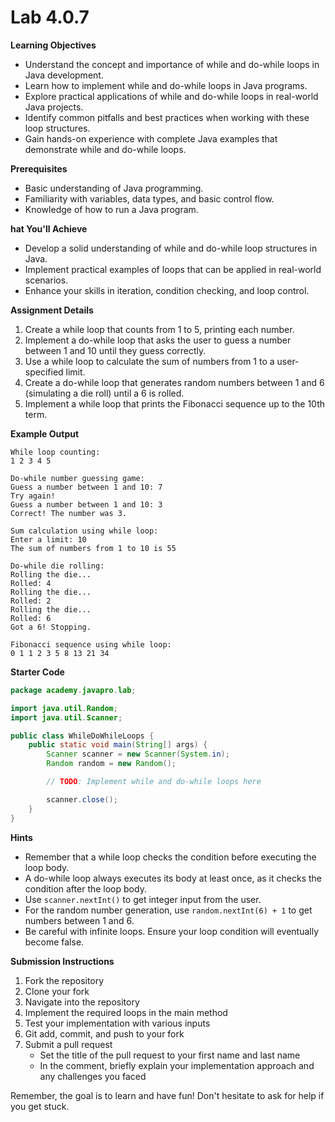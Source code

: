 # Lab 4.0.7

**Learning Objectives**

- Understand the concept and importance of while and do-while loops in Java development.
- Learn how to implement while and do-while loops in Java programs.
- Explore practical applications of while and do-while loops in real-world Java projects.
- Identify common pitfalls and best practices when working with these loop structures.
- Gain hands-on experience with complete Java examples that demonstrate while and do-while loops.

**Prerequisites**

- Basic understanding of Java programming.
- Familiarity with variables, data types, and basic control flow.
- Knowledge of how to run a Java program.

**hat You'll Achieve**

- Develop a solid understanding of while and do-while loop structures in Java.
- Implement practical examples of loops that can be applied in real-world scenarios.
- Enhance your skills in iteration, condition checking, and loop control.

**Assignment Details**

1. Create a while loop that counts from 1 to 5, printing each number.
2. Implement a do-while loop that asks the user to guess a number between 1 and 10 until they guess correctly.
3. Use a while loop to calculate the sum of numbers from 1 to a user-specified limit.
4. Create a do-while loop that generates random numbers between 1 and 6 (simulating a die roll) until a 6 is rolled.
5. Implement a while loop that prints the Fibonacci sequence up to the 10th term.

**Example Output**

```
While loop counting:
1 2 3 4 5

Do-while number guessing game:
Guess a number between 1 and 10: 7
Try again!
Guess a number between 1 and 10: 3
Correct! The number was 3.

Sum calculation using while loop:
Enter a limit: 10
The sum of numbers from 1 to 10 is 55

Do-while die rolling:
Rolling the die...
Rolled: 4
Rolling the die...
Rolled: 2
Rolling the die...
Rolled: 6
Got a 6! Stopping.

Fibonacci sequence using while loop:
0 1 1 2 3 5 8 13 21 34
```

**Starter Code**

```java
package academy.javapro.lab;

import java.util.Random;
import java.util.Scanner;

public class WhileDoWhileLoops {
    public static void main(String[] args) {
        Scanner scanner = new Scanner(System.in);
        Random random = new Random();

        // TODO: Implement while and do-while loops here

        scanner.close();
    }
}
```

**Hints**

- Remember that a while loop checks the condition before executing the loop body.
- A do-while loop always executes its body at least once, as it checks the condition after the loop body.
- Use `scanner.nextInt()` to get integer input from the user.
- For the random number generation, use `random.nextInt(6) + 1` to get numbers between 1 and 6.
- Be careful with infinite loops. Ensure your loop condition will eventually become false.

**Submission Instructions**

1. Fork the repository
2. Clone your fork
3. Navigate into the repository
4. Implement the required loops in the main method
5. Test your implementation with various inputs
6. Git add, commit, and push to your fork
7. Submit a pull request
    - Set the title of the pull request to your first name and last name
    - In the comment, briefly explain your implementation approach and any challenges you faced

Remember, the goal is to learn and have fun! Don't hesitate to ask for help if you get stuck.
